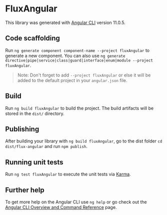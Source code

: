 # FluxAngular

This library was generated with [Angular CLI](https://github.com/angular/angular-cli) version 11.0.5.

## Code scaffolding

Run `ng generate component component-name --project fluxAngular` to generate a new component. You can also use `ng generate directive|pipe|service|class|guard|interface|enum|module --project fluxAngular`.
> Note: Don't forget to add `--project fluxAngular` or else it will be added to the default project in your `angular.json` file. 

## Build

Run `ng build fluxAngular` to build the project. The build artifacts will be stored in the `dist/` directory.

## Publishing

After building your library with `ng build fluxAngular`, go to the dist folder `cd dist/flux-angular` and run `npm publish`.

## Running unit tests

Run `ng test fluxAngular` to execute the unit tests via [Karma](https://karma-runner.github.io).

## Further help

To get more help on the Angular CLI use `ng help` or go check out the [Angular CLI Overview and Command Reference](https://angular.io/cli) page.

